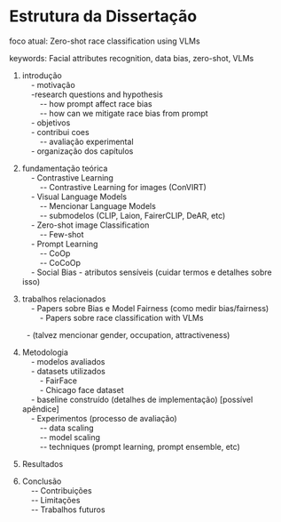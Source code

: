 # Estrutura da Dissertação
  
foco atual: Zero-shot race classification  using VLMs
  
keywords: Facial attributes recognition, data bias, zero-shot, VLMs  
  
1. introdução  
    - motivação  
    -research questions and hypothesis  
        -- how prompt affect race bias  
        -- how can we mitigate race bias from prompt  
    - objetivos  
    - contribui coes  
        -- avaliação experimental  
    - organização dos capítulos  
  
2. fundamentação teórica  
    - Contrastive Learning  
        -- Contrastive Learning for images (ConVIRT)  
    - Visual Language Models  
        -- Mencionar Language Models  
        -- submodelos (CLIP, Laion, FairerCLIP, DeAR, etc)  
    - Zero-shot image Classification  
        -- Few-shot  
    - Prompt Learning  
        -- CoOp  
        -- CoCoOp  
    - Social Bias - atributos sensíveis (cuidar termos e detalhes sobre isso)  
  
3. trabalhos relacionados  
    - Papers sobre Bias e Model Fairness (como medir bias/fairness)  
        - Papers sobre race classification with VLMs  
  
        - (talvez mencionar gender, occupation, attractiveness)  
  
4. Metodologia  
    - modelos avaliados  
    - datasets utilizados  
        - FairFace  
        - Chicago face dataset  
    - baseline construído (detalhes de implementação) [possível apêndice]  
    - Experimentos (processo de avaliação)  
        -- data scaling  
        -- model scaling  
        -- techniques (prompt learning, prompt ensemble, etc)  
  
5. Resultados  
  
6. Conclusão  
    -- Contribuições  
    -- Limitações  
    -- Trabalhos futuros